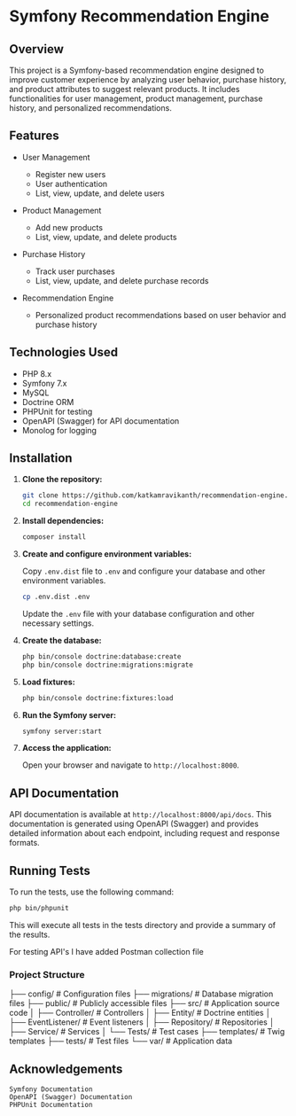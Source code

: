 # Symfony Recommendation Engine

## Overview

This project is a Symfony-based recommendation engine designed to improve customer experience by analyzing user behavior, purchase history, and product attributes to suggest relevant products. It includes functionalities for user management, product management, purchase history, and personalized recommendations.

## Features

- User Management

  - Register new users
  - User authentication
  - List, view, update, and delete users

- Product Management

  - Add new products
  - List, view, update, and delete products

- Purchase History

  - Track user purchases
  - List, view, update, and delete purchase records

- Recommendation Engine
  - Personalized product recommendations based on user behavior and purchase history

## Technologies Used

- PHP 8.x
- Symfony 7.x
- MySQL
- Doctrine ORM
- PHPUnit for testing
- OpenAPI (Swagger) for API documentation
- Monolog for logging

## Installation

1. **Clone the repository:**

   ```bash
   git clone https://github.com/katkamravikanth/recommendation-engine.git
   cd recommendation-engine
   ```

2. **Install dependencies:**

   ```bash
   composer install
   ```

3. **Create and configure environment variables:**

   Copy `.env.dist` file to `.env` and configure your database and other environment variables.

   ```bash
   cp .env.dist .env
   ```

   Update the `.env` file with your database configuration and other necessary settings.

4. **Create the database:**

   ```bash
   php bin/console doctrine:database:create
   php bin/console doctrine:migrations:migrate
   ```

5. **Load fixtures:**

   ```bash
   php bin/console doctrine:fixtures:load
   ```

6. **Run the Symfony server:**

   ```bash
   symfony server:start
   ```

7. **Access the application:**

   Open your browser and navigate to `http://localhost:8000`.

## API Documentation

API documentation is available at `http://localhost:8000/api/docs`. This documentation is generated using OpenAPI (Swagger) and provides detailed information about each endpoint, including request and response formats.

## Running Tests

To run the tests, use the following command:

```bash
php bin/phpunit
```

This will execute all tests in the tests directory and provide a summary of the results.

For testing API's I have added Postman collection file

### Project Structure

├── config/             # Configuration files
├── migrations/         # Database migration files
├── public/             # Publicly accessible files
├── src/                # Application source code
│   ├── Controller/     # Controllers
│   ├── Entity/         # Doctrine entities
│   ├── EventListener/  # Event listeners
│   ├── Repository/     # Repositories
│   ├── Service/        # Services
│   └── Tests/          # Test cases
├── templates/          # Twig templates
├── tests/              # Test files
└── var/                # Application data


## Acknowledgements

    Symfony Documentation
    OpenAPI (Swagger) Documentation
    PHPUnit Documentation
